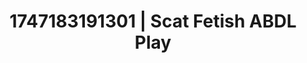 ---
categories:
- Mutual desire
- Lustful narration
- Sultry laughter
- Pierced & proud
- Hawk Tuah
image: /assets/images/1747183191301.jpg
layout: post
seo:
  description: Featured content with premium ABDL Play, Scat Fetish. HD images available.
  keywords: ABDL Play, Scat Fetish
  og_image: /assets/images/1747183191301.jpg
  schema_type: VisualArtwork
tags:
- ABDL Play
- Scat Fetish
- '#1747183191301'
title: 1747183191301 | Scat Fetish ABDL Play
---